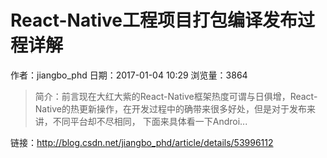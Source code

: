 # React-Native工程项目打包编译发布过程详解
作者：jiangbo_phd
日期：2017-01-04 10:29
浏览量：3864
> 简介：前言现在大红大紫的React-Native框架热度可谓与日俱增，React-Native的热更新操作，在开发过程中的确带来很多好处，但是对于发布来讲，不同平台却不尽相同， 下面来具体看一下Androi...

 链接：http://blog.csdn.net/jiangbo_phd/article/details/53996112
